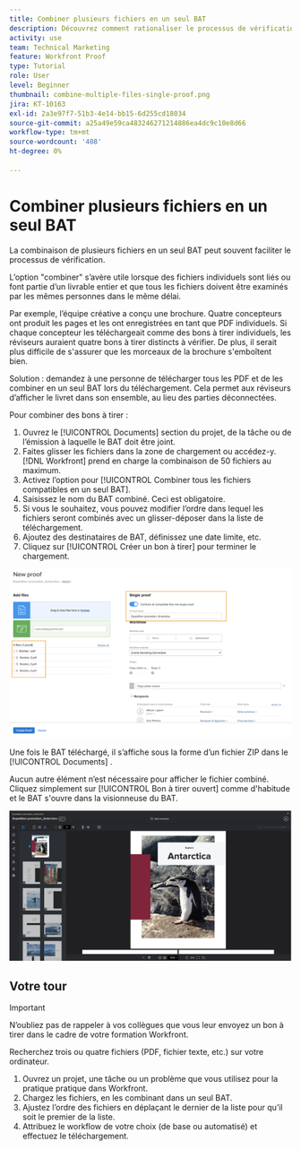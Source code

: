 ```yaml
---
title: Combiner plusieurs fichiers en un seul BAT
description: Découvrez comment rationaliser le processus de vérification en combinant plusieurs fichiers dans un seul BAT dans [!DNL  Workfront].
activity: use
team: Technical Marketing
feature: Workfront Proof
type: Tutorial
role: User
level: Beginner
thumbnail: combine-multiple-files-single-proof.png
jira: KT-10163
exl-id: 2a3e97f7-51b3-4e14-bb15-6d255cd18034
source-git-commit: a25a49e59ca483246271214886ea4dc9c10e8d66
workflow-type: tm+mt
source-wordcount: '408'
ht-degree: 0%

---
```


# Combiner plusieurs fichiers en un seul BAT

La combinaison de plusieurs fichiers en un seul BAT peut souvent faciliter le processus de vérification.

L’option &quot;combiner&quot; s’avère utile lorsque des fichiers individuels sont liés ou font partie d’un livrable entier et que tous les fichiers doivent être examinés par les mêmes personnes dans le même délai.

Par exemple, l’équipe créative a conçu une brochure. Quatre concepteurs ont produit les pages et les ont enregistrées en tant que PDF individuels. Si chaque concepteur les téléchargeait comme des bons à tirer individuels, les réviseurs auraient quatre bons à tirer distincts à vérifier. De plus, il serait plus difficile de s&#39;assurer que les morceaux de la brochure s&#39;emboîtent bien.

Solution : demandez à une personne de télécharger tous les PDF et de les combiner en un seul BAT lors du téléchargement. Cela permet aux réviseurs d’afficher le livret dans son ensemble, au lieu des parties déconnectées.

Pour combiner des bons à tirer :

1. Ouvrez le [!UICONTROL Documents] section du projet, de la tâche ou de l’émission à laquelle le BAT doit être joint.
2. Faites glisser les fichiers dans la zone de chargement ou accédez-y. [!DNL Workfront] prend en charge la combinaison de 50 fichiers au maximum.
3. Activez l’option pour [!UICONTROL Combiner tous les fichiers compatibles en un seul BAT].
4. Saisissez le nom du BAT combiné. Ceci est obligatoire.
5. Si vous le souhaitez, vous pouvez modifier l’ordre dans lequel les fichiers seront combinés avec un glisser-déposer dans la liste de téléchargement.
6. Ajoutez des destinataires de BAT, définissez une date limite, etc.
7. Cliquez sur [!UICONTROL Créer un bon à tirer] pour terminer le chargement.

![Une image de la fonction [!UICONTROL Nouveau BAT] avec la liste des fichiers téléchargés et [!UICONTROL BAT unique] sections mises en surbrillance.](assets/combine-proofs.png)

Une fois le BAT téléchargé, il s’affiche sous la forme d’un fichier ZIP dans le [!UICONTROL Documents] .

Aucun autre élément n’est nécessaire pour afficher le fichier combiné. Cliquez simplement sur [!UICONTROL Bon à tirer ouvert] comme d&#39;habitude et le BAT s&#39;ouvre dans la visionneuse du BAT.

![Une image de la visionneuse de BAT avec un BAT multi-page visible.](assets/combine-proofs-2.png)

## Votre tour

>[!IMPORTANT]
>
>N’oubliez pas de rappeler à vos collègues que vous leur envoyez un bon à tirer dans le cadre de votre formation Workfront.


Recherchez trois ou quatre fichiers (PDF, fichier texte, etc.) sur votre ordinateur.

1. Ouvrez un projet, une tâche ou un problème que vous utilisez pour la pratique pratique dans Workfront.
1. Chargez les fichiers, en les combinant dans un seul BAT.
1. Ajustez l’ordre des fichiers en déplaçant le dernier de la liste pour qu’il soit le premier de la liste.
1. Attribuez le workflow de votre choix (de base ou automatisé) et effectuez le téléchargement.



<!--
##Learn more
* Create a multi-page proof
-->
